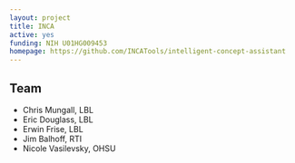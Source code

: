 ```yaml
---
layout: project
title: INCA
active: yes
funding: NIH U01HG009453
homepage: https://github.com/INCATools/intelligent-concept-assistant
---
```


## Team

 * Chris Mungall, LBL
 * Eric Douglass, LBL
 * Erwin Frise, LBL
 * Jim Balhoff, RTI
 * Nicole Vasilevsky, OHSU
